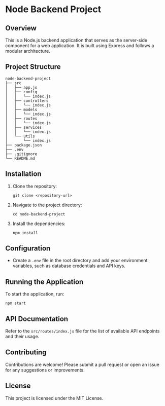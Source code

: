 # Node Backend Project

## Overview
This is a Node.js backend application that serves as the server-side component for a web application. It is built using Express and follows a modular architecture.

## Project Structure
```
node-backend-project
├── src
│   ├── app.js
│   ├── config
│   │   └── index.js
│   ├── controllers
│   │   └── index.js
│   ├── models
│   │   └── index.js
│   ├── routes
│   │   └── index.js
│   ├── services
│   │   └── index.js
│   └── utils
│       └── index.js
├── package.json
├── .env
├── .gitignore
└── README.md
```

## Installation
1. Clone the repository:
   ```
   git clone <repository-url>
   ```
2. Navigate to the project directory:
   ```
   cd node-backend-project
   ```
3. Install the dependencies:
   ```
   npm install
   ```

## Configuration
- Create a `.env` file in the root directory and add your environment variables, such as database credentials and API keys.

## Running the Application
To start the application, run:
```
npm start
```

## API Documentation
Refer to the `src/routes/index.js` file for the list of available API endpoints and their usage.

## Contributing
Contributions are welcome! Please submit a pull request or open an issue for any suggestions or improvements.

## License
This project is licensed under the MIT License.